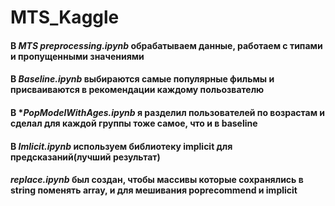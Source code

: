 # MTS_Kaggle
#### В ***MTS preprocessing.ipynb*** обрабатываем данные, работаем с типами и пропущенными значениями
#### В ***Baseline.ipynb*** выбираются самые популярные фильмы и присваиваются в рекомендации каждому польозвателю
#### В ****PopModelWithAges.ipynb*** я разделил пользователей по возрастам и сделал для каждой группы тоже самое, что и в baseline
#### В ***Imlicit.ipynb*** используем библиотеку implicit для предсказаний(лучший результат)
#### ***replace.ipynb*** был создан, чтобы массивы которые сохранялись в string поменять array, и для мешивания poprecommend и implicit 
